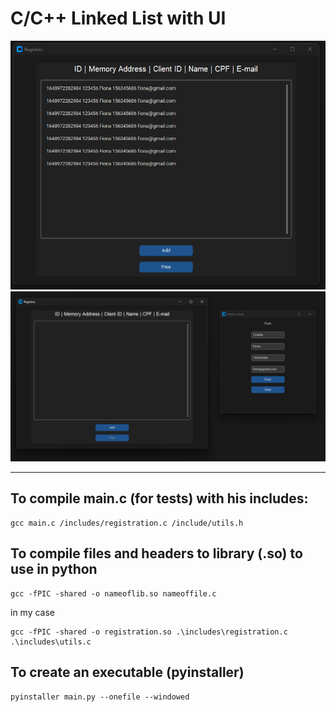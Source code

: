 # C/C++ Linked List with UI

![Alt text](image-1.png)
![Alt text](image.png)

---
## To compile main.c (for tests) with his includes:
```
gcc main.c /includes/registration.c /include/utils.h
```

## To compile files and headers to library (.so) to use in python
```
gcc -fPIC -shared -o nameoflib.so nameoffile.c
```
in my case
```
gcc -fPIC -shared -o registration.so .\includes\registration.c .\includes\utils.c
```

## To create an executable (pyinstaller)
```
pyinstaller main.py --onefile --windowed
```